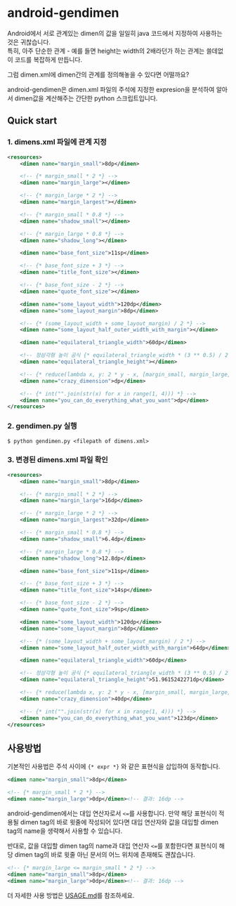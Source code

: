 android-gendimen
================

Android에서 서로 관계있는 dimen의 값을 일일히 java 코드에서 지정하여 사용하는 것은
귀찮습니다.  
특히, 아주 단순한 관계 - 예를 들면 height는 width의 2배라던가 하는 관계는 쓸데없이
코드를 복잡하게 만듭니다.

그럼 dimen.xml에 dimen간의 관계를 정의해놓을 수 있다면 어떨까요?

android-gendimen은 dimen.xml 파일의 주석에 지정한 expresion을 분석하여 알아서
dimen값을 계산해주는 간단한 python 스크립트입니다.

## Quick start

### 1. dimens.xml 파일에 관계 지정

``` xml
<resources>
    <dimen name="margin_small">8dp</dimen>

    <!-- {* margin_small * 2 *} -->
    <dimen name="margin_large"></dimen>

    <!-- {* margin_large * 2 *} -->
    <dimen name="margin_largest"></dimen>

    <!-- {* margin_small * 0.8 *} -->
    <dimen name="shadow_small"></dimen>

    <!-- {* margin_large * 0.8 *} -->
    <dimen name="shadow_long"></dimen>

    <dimen name="base_font_size">11sp</dimen>

    <!-- {* base_font_size + 3 *} -->
    <dimen name="title_font_size"></dimen>

    <!-- {* base_font_size - 2 *} -->
    <dimen name="quote_font_size"></dimen>

    <dimen name="some_layout_width">120dp</dimen>
    <dimen name="some_layout_margin">8dp</dimen>

    <!-- {* (some_layout_width + some_layout_margin) / 2 *} -->
    <dimen name="some_layout_half_outer_width_with_margin"></dimen>

    <dimen name="equilateral_triangle_width">60dp</dimen>

    <!-- 정삼각형 높이 공식 {* equilateral_triangle_width * (3 ** 0.5) / 2 *} -->
    <dimen name="equilateral_triangle_height"></dimen>

    <!-- {* reduce(lambda x, y: 2 * y - x, [margin_small, margin_large, margin_largest]) *} -->
    <dimen name="crazy_dimension">dp</dimen>

    <!-- {* int("".join(str(x) for x in range(1, 4))) *} -->
    <dimen name="you_can_do_everything_what_you_want">dp</dimen>
</resources>

```

### 2. gendimen.py 실행

``` shell
$ python gendimen.py <filepath of dimens.xml>
```

### 3. 변경된 dimens.xml 파일 확인

``` xml
<resources>
    <dimen name="margin_small">8dp</dimen>

    <!-- {* margin_small * 2 *} -->
    <dimen name="margin_large">16dp</dimen>

    <!-- {* margin_large * 2 *} -->
    <dimen name="margin_largest">32dp</dimen>

    <!-- {* margin_small * 0.8 *} -->
    <dimen name="shadow_small">6.4dp</dimen>

    <!-- {* margin_large * 0.8 *} -->
    <dimen name="shadow_long">12.8dp</dimen>

    <dimen name="base_font_size">11sp</dimen>

    <!-- {* base_font_size + 3 *} -->
    <dimen name="title_font_size">14sp</dimen>

    <!-- {* base_font_size - 2 *} -->
    <dimen name="quote_font_size">9sp</dimen>

    <dimen name="some_layout_width">120dp</dimen>
    <dimen name="some_layout_margin">8dp</dimen>

    <!-- {* (some_layout_width + some_layout_margin) / 2 *} -->
    <dimen name="some_layout_half_outer_width_with_margin">64dp</dimen>

    <dimen name="equilateral_triangle_width">60dp</dimen>

    <!-- 정삼각형 높이 공식 {* equilateral_triangle_width * (3 ** 0.5) / 2 *} -->
    <dimen name="equilateral_triangle_height">51.9615242271dp</dimen>

    <!-- {* reduce(lambda x, y: 2 * y - x, [margin_small, margin_large, margin_largest]) *} -->
    <dimen name="crazy_dimension">40dp</dimen>

    <!-- {* int("".join(str(x) for x in range(1, 4))) *} -->
    <dimen name="you_can_do_everything_what_you_want">123dp</dimen>
</resources>

```


## 사용방법
기본적인 사용법은 주석 사이에 `{* expr *}` 와 같은 표현식을 삽입하여 동작합니다.

``` xml
<dimen name="margin_small">8dp</dimen>

<!-- {* margin_small * 2 *} -->
<dimen name="margin_large">0dp</dimen><!-- 결과: 16dp -->
```

android-gendimen에서는 대입 연산자로서 `<=`를 사용합니다. 만약 해당 표현식이 적용될
dimen tag의 바로 윗줄에 작성되어 있다면 대입 연산자와 값을 대입할 dimen tag의 name을
생략해서 사용할 수 있습니다.

반대로, 값을 대입할 dimen tag의 name과 대입 연산자 `<=`를 포함한다면 표현식이 해당
dimen tag의 바로 윗줄 아닌 문서의 어느 위치에 존재해도 괜찮습니다.

``` xml
<!-- {* margin_large <= margin_small * 2 *} -->
<dimen name="margin_small">8dp</dimen>
<dimen name="margin_large">0dp</dimen><!-- 결과: 16dp -->
```

더 자세한 사용 방법은 [USAGE.md](USAGE.md)를 참조하세요.
